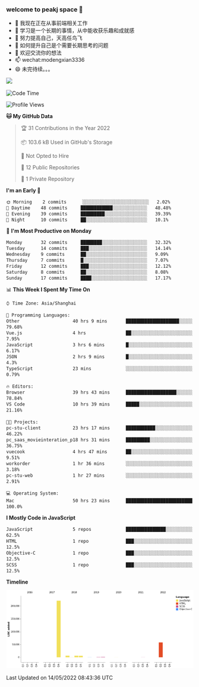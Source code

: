### welcome to peakj space 👋



- 🔭 我现在正在从事前端相关工作
- 🌱 学习是一个长期的事情，从中能收获乐趣和成就感
- 👯 努力提高自己，天高任鸟飞
- 🤔 如何提升自己是个需要长期思考的问题
- 💬 欢迎交流你的想法
- 📫 wechat:modengxian3336
- 😄 未完待续。。。

![](https://s2.ax1x.com/2019/06/28/ZKxc4J.jpg)

<!--START_SECTION:waka-->
![Code Time](http://img.shields.io/badge/Code%20Time-1%2C216%20hrs%2043%20mins-blue)

![Profile Views](http://img.shields.io/badge/Profile%20Views-13-blue)

**🐱 My GitHub Data** 

> 🏆 31 Contributions in the Year 2022
 > 
> 📦 103.6 kB Used in GitHub's Storage 
 > 
> 🚫 Not Opted to Hire
 > 
> 📜 12 Public Repositories 
 > 
> 🔑 1 Private Repository 
 > 
**I'm an Early 🐤** 

```text
🌞 Morning    2 commits      ░░░░░░░░░░░░░░░░░░░░░░░░░   2.02% 
🌆 Daytime    48 commits     ████████████░░░░░░░░░░░░░   48.48% 
🌃 Evening    39 commits     █████████░░░░░░░░░░░░░░░░   39.39% 
🌙 Night      10 commits     ██░░░░░░░░░░░░░░░░░░░░░░░   10.1%

```
📅 **I'm Most Productive on Monday** 

```text
Monday       32 commits     ████████░░░░░░░░░░░░░░░░░   32.32% 
Tuesday      14 commits     ███░░░░░░░░░░░░░░░░░░░░░░   14.14% 
Wednesday    9 commits      ██░░░░░░░░░░░░░░░░░░░░░░░   9.09% 
Thursday     7 commits      █░░░░░░░░░░░░░░░░░░░░░░░░   7.07% 
Friday       12 commits     ███░░░░░░░░░░░░░░░░░░░░░░   12.12% 
Saturday     8 commits      ██░░░░░░░░░░░░░░░░░░░░░░░   8.08% 
Sunday       17 commits     ████░░░░░░░░░░░░░░░░░░░░░   17.17%

```


📊 **This Week I Spent My Time On** 

```text
⌚︎ Time Zone: Asia/Shanghai

💬 Programming Languages: 
Other                    40 hrs 9 mins       ████████████████████░░░░░   79.68% 
Vue.js                   4 hrs               ██░░░░░░░░░░░░░░░░░░░░░░░   7.95% 
JavaScript               3 hrs 6 mins        █░░░░░░░░░░░░░░░░░░░░░░░░   6.17% 
JSON                     2 hrs 9 mins        █░░░░░░░░░░░░░░░░░░░░░░░░   4.3% 
TypeScript               23 mins             ░░░░░░░░░░░░░░░░░░░░░░░░░   0.79%

🔥 Editors: 
Browser                  39 hrs 43 mins      ███████████████████░░░░░░   78.84% 
VS Code                  10 hrs 39 mins      █████░░░░░░░░░░░░░░░░░░░░   21.16%

🐱‍💻 Projects: 
pc-stu-client            23 hrs 17 mins      ███████████░░░░░░░░░░░░░░   46.22% 
pc_saas_movieinteration_p18 hrs 31 mins      █████████░░░░░░░░░░░░░░░░   36.75% 
vuecook                  4 hrs 47 mins       ██░░░░░░░░░░░░░░░░░░░░░░░   9.51% 
workorder                1 hr 36 mins        ░░░░░░░░░░░░░░░░░░░░░░░░░   3.18% 
pc-stu-web               1 hr 27 mins        ░░░░░░░░░░░░░░░░░░░░░░░░░   2.91%

💻 Operating System: 
Mac                      50 hrs 23 mins      █████████████████████████   100.0%

```

**I Mostly Code in JavaScript** 

```text
JavaScript               5 repos             ███████████████░░░░░░░░░░   62.5% 
HTML                     1 repo              ███░░░░░░░░░░░░░░░░░░░░░░   12.5% 
Objective-C              1 repo              ███░░░░░░░░░░░░░░░░░░░░░░   12.5% 
SCSS                     1 repo              ███░░░░░░░░░░░░░░░░░░░░░░   12.5%

```


**Timeline**

![Chart not found](https://raw.githubusercontent.com/PeakJ/PeakJ/master/charts/bar_graph.png) 


 Last Updated on 14/05/2022 08:43:36 UTC
<!--END_SECTION:waka-->
